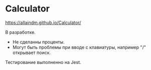 # Calculator

https://allaindm.github.io/Calculator/

В разработке.
- Не сделанны проценты.
- Могут быть проблемы при вводе с клавиатуры, например "/" открывает поиск.

Тестирование выполненно на Jest.
